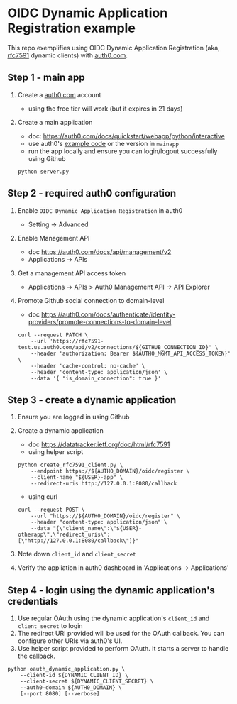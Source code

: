 # OIDC Dynamic Application Registration example

This repo exemplifies using OIDC Dynamic Application Registration (aka, [rfc7591](https://datatracker.ietf.org/doc/html/rfc7591) dynamic clients) with [auth0.com](https://auth0.com/).


## Step 1 - main app

1. Create a [auth0.com](https://auth0.com/) account
   * using the free tier will work (but it expires in 21 days)

1. Create a main application
   * doc: https://auth0.com/docs/quickstart/webapp/python/interactive
   * use auth0's [example code](https://github.com/auth0-samples/auth0-python-web-app/tree/master/01-Login) or the version in `mainapp`
   * run the app locally and ensure you can login/logout successfully using Github
    ```
    python server.py
    ```

## Step 2 - required auth0 configuration

1. Enable `OIDC Dynamic Application Registration` in auth0
   * Setting -> Advanced

1. Enable Management API
   * doc https://auth0.com/docs/api/management/v2
   * Applications -> APIs

1. Get a management API access token
   * Applications -> APIs > Auth0 Management API -> API Explorer

1. Promote Github social connection to domain-level
   * doc https://auth0.com/docs/authenticate/identity-providers/promote-connections-to-domain-level
    ```
    curl --request PATCH \
        --url 'https://rfc7591-test.us.auth0.com/api/v2/connections/${GITHUB_CONNECTION_ID}' \
        --header 'authorization: Bearer ${AUTH0_MGMT_API_ACCESS_TOKEN}' \
        --header 'cache-control: no-cache' \
        --header 'content-type: application/json' \
        --data '{ "is_domain_connection": true }'
    ```

## Step 3 - create a dynamic application

1. Ensure you are logged in using Github

1. Create a dynamic application
   * doc https://datatracker.ietf.org/doc/html/rfc7591
   * using helper script
    ```
    python create_rfc7591_client.py \
        --endpoint https://${AUTH0_DOMAIN}/oidc/register \
        --client-name "${USER}-app" \
        --redirect-uris http://127.0.0.1:8080/callback
    ```
   * using curl
    ```
    curl --request POST \
        --url "https://${AUTH0_DOMAIN}/oidc/register" \
        --header "content-type: application/json" \
        --data "{\"client_name\":\"${USER}-otherapp\",\"redirect_uris\": [\"http://127.0.0.1:8080/callback\"]}"
    ```
1. Note down `client_id` and `client_secret`
1. Verify the appliation in auth0 dashboard in 'Applications -> Applications'


## Step 4 - login using the dynamic application's credentials

1. Use regular OAuth using the dynamic application's `client_id` and `client_secret` to login
1. The redirect URI provided will be used for the OAuth callback. You can configure other URIs via auth0's UI.
1. Use  helper script provided to perform OAuth. It starts a server to handle the callback.
```
python oauth_dynamic_application.py \
    --client-id ${DYNAMIC_CLIENT_ID} \
    --client-secret ${DYNAMIC_CLIENT_SECRET} \
    --auth0-domain ${AUTH0_DOMAIN} \
    [--port 8080] [--verbose]
```